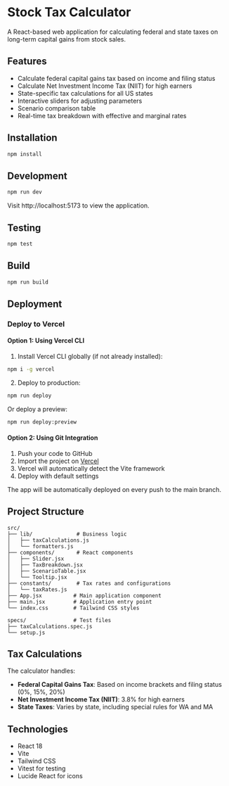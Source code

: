 # Stock Tax Calculator

A React-based web application for calculating federal and state taxes on long-term capital gains from stock sales.

## Features

- Calculate federal capital gains tax based on income and filing status
- Calculate Net Investment Income Tax (NIIT) for high earners
- State-specific tax calculations for all US states
- Interactive sliders for adjusting parameters
- Scenario comparison table
- Real-time tax breakdown with effective and marginal rates

## Installation

```bash
npm install
```

## Development

```bash
npm run dev
```

Visit http://localhost:5173 to view the application.

## Testing

```bash
npm test
```

## Build

```bash
npm run build
```

## Deployment

### Deploy to Vercel

#### Option 1: Using Vercel CLI

1. Install Vercel CLI globally (if not already installed):
```bash
npm i -g vercel
```

2. Deploy to production:
```bash
npm run deploy
```

Or deploy a preview:
```bash
npm run deploy:preview
```

#### Option 2: Using Git Integration

1. Push your code to GitHub
2. Import the project on [Vercel](https://vercel.com/new)
3. Vercel will automatically detect the Vite framework
4. Deploy with default settings

The app will be automatically deployed on every push to the main branch.

## Project Structure

```
src/
├── lib/              # Business logic
│   ├── taxCalculations.js
│   └── formatters.js
├── components/       # React components
│   ├── Slider.jsx
│   ├── TaxBreakdown.jsx
│   ├── ScenarioTable.jsx
│   └── Tooltip.jsx
├── constants/        # Tax rates and configurations
│   └── taxRates.js
├── App.jsx          # Main application component
├── main.jsx         # Application entry point
└── index.css        # Tailwind CSS styles

specs/               # Test files
├── taxCalculations.spec.js
└── setup.js
```

## Tax Calculations

The calculator handles:

- **Federal Capital Gains Tax**: Based on income brackets and filing status (0%, 15%, 20%)
- **Net Investment Income Tax (NIIT)**: 3.8% for high earners
- **State Taxes**: Varies by state, including special rules for WA and MA

## Technologies

- React 18
- Vite
- Tailwind CSS
- Vitest for testing
- Lucide React for icons